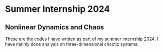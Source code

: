 # Summer Internship 2024

## Nonlinear Dynamics and Chaos

These are the codes I have written as part of my summer internship 2024. I have mainly done analysis on three-dimensional chaotic systems.
